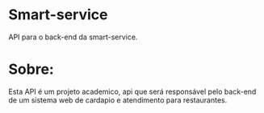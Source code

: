 # Smart-service
API para o back-end da smart-service.

# Sobre:
Esta API é um projeto academico, api que será responsável pelo back-end
de um sistema web de cardapio e atendimento para restaurantes.
